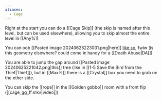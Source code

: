 ```yaml
---
aliases:
  - Cage
---
```

Right at the start you can do a [[Cage Skip]] (the skip is named after this level, but can be used elsewhere), allowing you to skip almost the entire level in [[Any%]]

You can oob [[Pasted image 20240625223031.png|here]] [like so](https://discord.com/channels/313375426112389123/408694062862958592/478417669163450378), fwiw (is this geometry elsewhere? could come in handy for a [[Death Abuse|DA]])

You are able to jump the gap around [[Pasted image 20240625221042.png|this]] tree (like in [[1-5 Save the Bird from the Thief|Thief]]), but in [[Max%]] there is a [[Crystal]] box you need to grab on the other side.

You can skip the [[rope]] in the [[Golden gobbo]] room with a front flip ([[cage_gg_ff.mkv|video]])